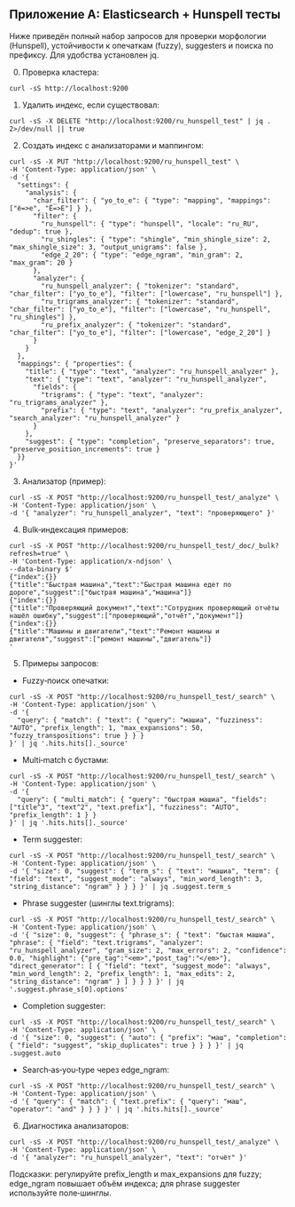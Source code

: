 ## Приложение A: Elasticsearch + Hunspell тесты
Ниже приведён полный набор запросов для проверки морфологии (Hunspell), устойчивости к опечаткам (fuzzy), suggesters и поиска по префиксу. Для удобства установлен jq.

0) Проверка кластера:
```
curl -sS http://localhost:9200
```

1) Удалить индекс, если существовал:
```
curl -sS -X DELETE "http://localhost:9200/ru_hunspell_test" | jq . 2>/dev/null || true
```

2) Создать индекс с анализаторами и маппингом:
```
curl -sS -X PUT "http://localhost:9200/ru_hunspell_test" \
-H 'Content-Type: application/json' \
-d '{
  "settings": {
    "analysis": {
      "char_filter": { "yo_to_e": { "type": "mapping", "mappings": ["ё=>е", "Ё=>Е"] } },
      "filter": {
        "ru_hunspell": { "type": "hunspell", "locale": "ru_RU", "dedup": true },
        "ru_shingles": { "type": "shingle", "min_shingle_size": 2, "max_shingle_size": 3, "output_unigrams": false },
        "edge_2_20": { "type": "edge_ngram", "min_gram": 2, "max_gram": 20 }
      },
      "analyzer": {
        "ru_hunspell_analyzer": { "tokenizer": "standard", "char_filter": ["yo_to_e"], "filter": ["lowercase", "ru_hunspell"] },
        "ru_trigrams_analyzer": { "tokenizer": "standard", "char_filter": ["yo_to_e"], "filter": ["lowercase", "ru_hunspell", "ru_shingles"] },
        "ru_prefix_analyzer": { "tokenizer": "standard", "char_filter": ["yo_to_e"], "filter": ["lowercase", "edge_2_20"] }
      }
    }
  },
  "mappings": { "properties": {
    "title": { "type": "text", "analyzer": "ru_hunspell_analyzer" },
    "text": { "type": "text", "analyzer": "ru_hunspell_analyzer",
      "fields": {
        "trigrams": { "type": "text", "analyzer": "ru_trigrams_analyzer" },
        "prefix": { "type": "text", "analyzer": "ru_prefix_analyzer", "search_analyzer": "ru_hunspell_analyzer" }
      }
    },
    "suggest": { "type": "completion", "preserve_separators": true, "preserve_position_increments": true }
  }}
}'
```

3) Анализатор (пример):
```
curl -sS -X POST "http://localhost:9200/ru_hunspell_test/_analyze" \
-H 'Content-Type: application/json' \
-d '{ "analyzer": "ru_hunspell_analyzer", "text": "проверяющего" }'
```

4) Bulk‑индексация примеров:
```
curl -sS -X POST "http://localhost:9200/ru_hunspell_test/_doc/_bulk?refresh=true" \
-H 'Content-Type: application/x-ndjson' \
--data-binary $'
{"index":{}}
{"title":"Быстрая машина","text":"Быстрая машина едет по дороге","suggest":["быстрая машина","машина"]}
{"index":{}}
{"title":"Проверяющий документ","text":"Сотрудник проверяющий отчёты нашёл ошибку","suggest":["проверяющий","отчёт","документ"]}
{"index":{}}
{"title":"Машины и двигатели","text":"Ремонт машины и двигателя","suggest":["ремонт машины","двигатель"]}
'
```

5) Примеры запросов:
- Fuzzy‑поиск опечатки:
```
curl -sS -X POST "http://localhost:9200/ru_hunspell_test/_search" \
-H 'Content-Type: application/json' \
-d '{
  "query": { "match": { "text": { "query": "машиа", "fuzziness": "AUTO", "prefix_length": 1, "max_expansions": 50, "fuzzy_transpositions": true } } }
}' | jq '.hits.hits[]._source'
```
- Multi‑match с бустами:
```
curl -sS -X POST "http://localhost:9200/ru_hunspell_test/_search" \
-H 'Content-Type: application/json' \
-d '{
  "query": { "multi_match": { "query": "быстрая машиа", "fields": ["title^3", "text^2", "text.prefix"], "fuzziness": "AUTO", "prefix_length": 1 } }
}' | jq '.hits.hits[]._source'
```
- Term suggester:
```
curl -sS -X POST "http://localhost:9200/ru_hunspell_test/_search" \
-H 'Content-Type: application/json' \
-d '{ "size": 0, "suggest": { "term_s": { "text": "машиа", "term": { "field": "text", "suggest_mode": "always", "min_word_length": 3, "string_distance": "ngram" } } } }' | jq .suggest.term_s
```
- Phrase suggester (шинглы text.trigrams):
```
curl -sS -X POST "http://localhost:9200/ru_hunspell_test/_search" \
-H 'Content-Type: application/json' \
-d '{ "size": 0, "suggest": { "phrase_s": { "text": "быстая машиа", "phrase": { "field": "text.trigrams", "analyzer": "ru_hunspell_analyzer", "gram_size": 2, "max_errors": 2, "confidence": 0.0, "highlight": {"pre_tag":"<em>","post_tag":"</em>"}, "direct_generator": [ { "field": "text", "suggest_mode": "always", "min_word_length": 2, "prefix_length": 1, "max_edits": 2, "string_distance": "ngram" } ] } } } }' | jq '.suggest.phrase_s[0].options'
```
- Completion suggester:
```
curl -sS -X POST "http://localhost:9200/ru_hunspell_test/_search" \
-H 'Content-Type: application/json' \
-d '{ "size": 0, "suggest": { "auto": { "prefix": "маш", "completion": { "field": "suggest", "skip_duplicates": true } } } }' | jq .suggest.auto
```
- Search‑as‑you‑type через edge_ngram:
```
curl -sS -X POST "http://localhost:9200/ru_hunspell_test/_search" \
-H 'Content-Type: application/json' \
-d '{ "query": { "match": { "text.prefix": { "query": "маш", "operator": "and" } } } }' | jq '.hits.hits[]._source'
```

6) Диагностика анализаторов:
```
curl -sS -X POST "http://localhost:9200/ru_hunspell_test/_analyze" \
-H 'Content-Type: application/json' \
-d '{ "analyzer": "ru_hunspell_analyzer", "text": "отчёт" }'
```

Подсказки: регулируйте prefix_length и max_expansions для fuzzy; edge_ngram повышает объём индекса; для phrase suggester используйте поле‑шинглы.
